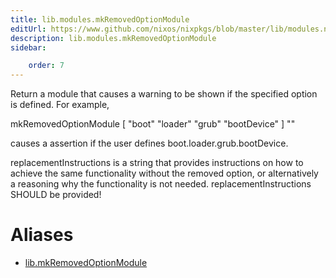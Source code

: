 ```yaml
---
title: lib.modules.mkRemovedOptionModule
editUrl: https://www.github.com/nixos/nixpkgs/blob/master/lib/modules.nix#L1106C27
description: lib.modules.mkRemovedOptionModule
sidebar:

    order: 7
---
```


Return a module that causes a warning to be shown if the
specified option is defined. For example,

mkRemovedOptionModule [ "boot" "loader" "grub" "bootDevice" ] "<replacement instructions>"

causes a assertion if the user defines boot.loader.grub.bootDevice.

replacementInstructions is a string that provides instructions on
how to achieve the same functionality without the removed option,
or alternatively a reasoning why the functionality is not needed.
replacementInstructions SHOULD be provided!


# Aliases

- [lib.mkRemovedOptionModule](reference/lib/lib-mkRemovedOptionModule)


